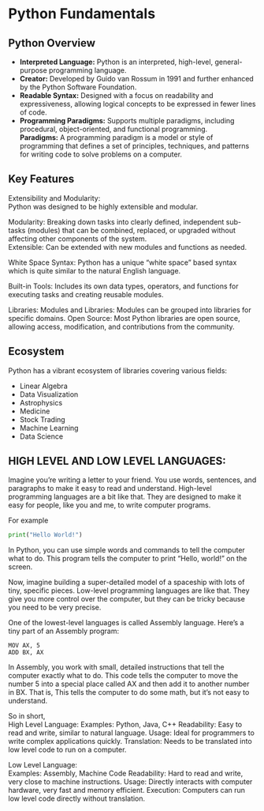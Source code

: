 # Python Fundamentals

## Python Overview
- **Interpreted Language:** Python is an interpreted, high-level, general-purpose programming language.
- **Creator:** Developed by Guido van Rossum in 1991 and further enhanced by the Python Software Foundation.
- **Readable Syntax:** Designed with a focus on readability and expressiveness, allowing logical concepts to be expressed in fewer lines of code.
- **Programming Paradigms:** Supports multiple paradigms, including procedural, object-oriented, and functional programming. <br />
  **Paradigms:** A programming paradigm is a model or style of programming that defines a set of principles, techniques, and patterns for writing code to solve problems on a computer.


## Key Features

Extensibility and Modularity:<br />
Python was designed to be highly extensible and modular.

Modularity: Breaking down tasks into clearly defined, independent sub-tasks (modules) that can be combined, replaced, or upgraded without affecting other components of the system.<br />
Extensible: Can be extended with new modules and functions as needed.

White Space Syntax:
Python has a unique “white space” based syntax which is quite similar to the natural English 
language.

Built-in Tools:
Includes its own data types, operators, and functions for executing tasks and creating reusable modules.

Libraries:
Modules and Libraries: Modules can be grouped into libraries for specific domains.
Open Source: Most Python libraries are open source, allowing access, modification, and contributions from the community.

## Ecosystem

Python has a vibrant ecosystem of libraries covering various fields:
- Linear Algebra
- Data Visualization
- Astrophysics
- Medicine
- Stock Trading
- Machine Learning
- Data Science

## HIGH LEVEL AND LOW LEVEL LANGUAGES:
Imagine you’re writing a letter to your friend. You use words, sentences, and paragraphs to make it easy to read and understand. High-level programming languages are a bit like that. They are designed to make it easy for people, like you and me, to write computer programs.

For example
```python
print("Hello World!")
```
In Python, you can use simple words and commands to tell the computer what to do. This program tells the computer to print “Hello, world!” on the screen.

Now, imagine building a super-detailed model of a spaceship with lots of tiny, specific pieces. Low-level programming languages are like that. They give you more control over the computer, but they can be tricky because you need to be very precise.

One of the lowest-level languages is called Assembly language. Here’s a tiny part of an Assembly program:
```
MOV AX, 5
ADD BX, AX
```
In Assembly, you work with small, detailed instructions that tell the computer exactly what to do. This code tells the computer to move the number 5 into a special place called AX and then add it to another number in BX. That is, This tells the computer to do some math, but it’s not easy to understand.

So in short, <br />
High Level Language:
Examples: Python, Java, C++
Readability: Easy to read and write, similar to natural language.
Usage: Ideal for programmers to write complex applications quickly.
Translation: Needs to be translated into low level code to run on a computer.

Low Level Language: <br />
Examples: Assembly, Machine Code
Readability: Hard to read and write, very close to machine instructions.
Usage: Directly interacts with computer hardware, very fast and memory efficient.
Execution: Computers can run low level code directly without translation.
